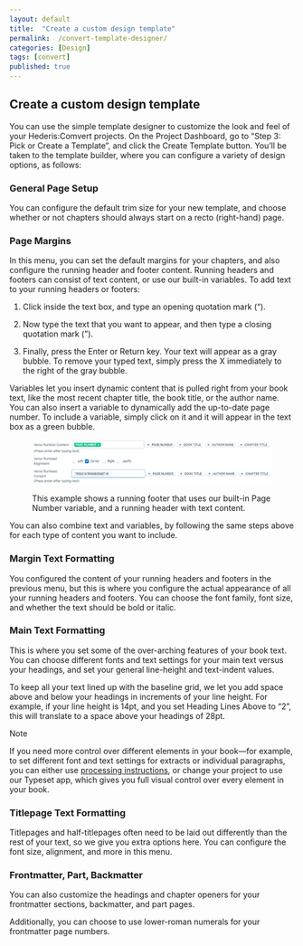 ```yaml
---
layout: default
title:  "Create a custom design template"
permalink:  /convert-template-designer/
categories: [Design]
tags: [convert]
published: true
---
```


<section data-type="chapter" class="hsecchapter" data-hederis-type="hsecchapter" id="convert-template-designer" data-pi-attrs="id: convert-template-designer; data-tags: convert;" role="doc-chapter" data-tags="convert" data-author-name=" " data-book-title=" " title="Create a custom design template"><h1 data-hederis-type="hblkchaptitle" class="hblkchaptitle" id="p7xAWhHth">Create a custom design template</h1>
    <p class="hblkp" data-hederis-type="hblkp" id="p78ZXoUUo">You can use the simple template designer to customize the look and feel of your Hederis:Comvert projects. On the Project Dashboard, go to &#8220;Step 3: Pick or Create a Template&#8221;, and click the Create Template button. You&#8217;ll be taken to the template builder, where you can configure a variety of design options, as follows:</p>
    <section class="hwprsubsection" data-hederis-type="hwprsubsection" id="plcyPtLSn" data-type="subsection" title="General Page Setup"><h1 data-hederis-type="hblktitle" class="hblktitle" id="pAwooVtiK">General Page Setup</h1>
    <p class="hblkp" data-hederis-type="hblkp" id="pXvbTdzvl">You can configure the default trim size for your new template, and choose whether or not chapters should always start on a recto (right-hand) page.</p>
    </section>
    <section class="hwprsubsection" data-hederis-type="hwprsubsection" id="paix0CfuA" data-type="subsection" title="Page Margins"><h1 data-hederis-type="hblktitle" class="hblktitle" id="pBdKjMnEL">Page Margins</h1>
    <p class="hblkp" data-hederis-type="hblkp" id="pC8MynIlf">In this menu, you can set the default margins for your chapters, and also configure the running header and footer content. Running headers and footers can consist of text content, or use our built-in variables. To add text to your running headers or footers:</p>
    <ol class="hwprnumlist" data-hederis-type="hwprnumlist" id="p93QOaahp"><li class="hblkoli" data-hederis-type="hblkoli" id="li8zKD0vQY"><p class="hblkoli" data-hederis-type="hblklip" id="pL4wQdIRi">Click inside the text box, and type an opening quotation mark (&#8220;).</p></li>
    <li class="hblkoli" data-hederis-type="hblkoli" id="liv1S82Tkx"><p class="hblkoli" data-hederis-type="hblklip" id="pGKItbAjH">Now type the text that you want to appear, and then type a closing quotation mark (&#8221;).</p></li>
    <li class="hblkoli" data-hederis-type="hblkoli" id="liR8UlVAQz"><p class="hblkoli" data-hederis-type="hblklip" id="pZnx0fN5R">Finally, press the Enter or Return key. Your text will appear as a gray bubble. To remove your typed text, simply press the X immediately to the right of the gray bubble.</p></li>
    </ol>
    <p class="hblkp" data-hederis-type="hblkp" id="pgtR0j1lG">Variables let you insert dynamic content that is pulled right from your book text, like the most recent chapter title, the book title, or the author name. You can also insert a variable to dynamically add the up-to-date page number. To include a variable, simply click on it and it will appear in the text box as a green bubble.</p>
    <figure class="hwprfig" data-hederis-type="hwprfig" id="p9DrYRUx6"><img data-hederis-type="hblkimg" class="hblkimg" id="pRQOFAGiF" src="/images/runheadfoot.png"/>
    <p class="hblkcaption" data-hederis-type="hblkcaption" id="pVhsVconS">This example shows a running footer that uses our built-in Page Number variable, and a running header with text content.</p>
    </figure>
    <p class="hblkp" data-hederis-type="hblkp" id="pTXA93Qh5">You can also combine text and variables, by following the same steps above for each type of content you want to include.</p>
    </section>
    <section class="hwprsubsection" data-hederis-type="hwprsubsection" id="pqOrTw09k" data-type="subsection" title="Margin Text Formatting"><h1 data-hederis-type="hblktitle" class="hblktitle" id="pPHOouW6L">Margin Text Formatting</h1>
    <p class="hblkp" data-hederis-type="hblkp" id="pZxlzcS95">You configured the content of your running headers and footers in the previous menu, but this is where you configure the actual appearance of all your running headers and footers. You can choose the font family, font size, and whether the text should be bold or italic.</p>
    </section>
    <section class="hwprsubsection" data-hederis-type="hwprsubsection" id="paHIJrHmt" data-type="subsection" title="Main Text Formatting"><h1 data-hederis-type="hblktitle" class="hblktitle" id="pUBG7Oqcc">Main Text Formatting</h1>
    <p class="hblkp" data-hederis-type="hblkp" id="pdOOmN619">This is where you set some of the over-arching features of your book text. You can choose different fonts and text settings for your main text versus your headings, and set your general line-height and text-indent values.</p>
    <p class="hblkp" data-hederis-type="hblkp" id="ptG6JyPzq">To keep all your text lined up with the baseline grid, we let you add space above and below your headings in increments of your line height. For example, if your line height is 14pt, and you set Heading Lines Above to &#8220;2&#8221;, this will translate to a space above your headings of 28pt. </p>
    <aside class="hwprbox box" data-hederis-type="hwprbox" id="pjylDQ3Yu" data-type="sidebar"><p class="hblktype" data-hederis-type="hblktype" id="p0tfzCf5y">Note</p>
    <p class="hblkp" data-hederis-type="hblkp" id="pwpYnHzos">If you need more control over different elements in your book&#8212;for example, to set different font and text settings for extracts or individual paragraphs, you can either use <a href="{% post_url 2019-08-31-34-Customizethedesignofspecificparagraphswrappersorsections %}"><span class="Hyperlink">processing instructions</span></a>, or change your project to use our Typeset app, which gives you full visual control over every element in your book.</p>
    </aside>
    </section>
    <section class="hwprsubsection" data-hederis-type="hwprsubsection" id="pi3jmoohI" data-type="subsection" title="Titlepage Text Formatting"><h1 data-hederis-type="hblktitle" class="hblktitle" id="pNbV18ePQ">Titlepage Text Formatting</h1>
    <p class="hblkp" data-hederis-type="hblkp" id="pKgqMJcMX">Titlepages and half-titlepages often need to be laid out differently than the rest of your text, so we give you extra options here. You can configure the font size, alignment, and more in this menu.</p>
    </section>
    <section class="hwprsubsection" data-hederis-type="hwprsubsection" id="pUmuk8NPv" data-type="subsection" title="Frontmatter, Part, Backmatter"><h1 data-hederis-type="hblktitle" class="hblktitle" id="pSBfeqLla">Frontmatter, Part, Backmatter</h1>
    <p class="hblkp" data-hederis-type="hblkp" id="pMLu7qQNq">You can also customize the headings and chapter openers for your frontmatter sections, backmatter, and part pages.</p>
    <p class="hblkp" data-hederis-type="hblkp" id="po6AMKXnX">Additionally, you can choose to use lower-roman numerals for your frontmatter page numbers.</p>
    </section>
    </section>
    